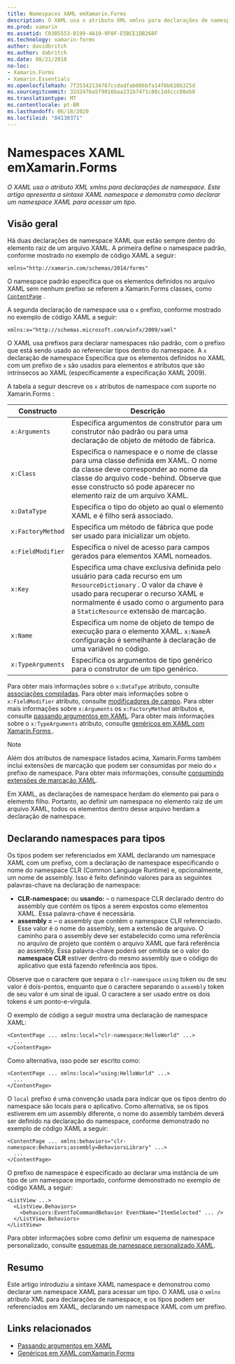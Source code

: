 ```yaml
---
title: Namespaces XAML emXamarin.Forms
description: O XAML usa o atributo XML xmlns para declarações de namespace. Este artigo apresenta a sintaxe XAML namespace e demonstra como declarar um namespace XAML para acessar um tipo.
ms.prod: xamarin
ms.assetid: C03B5553-B199-4A19-9F0F-E5BCE1DB268F
ms.technology: xamarin-forms
author: davidbritch
ms.author: dabritch
ms.date: 08/21/2018
no-loc:
- Xamarin.Forms
- Xamarin.Essentials
ms.openlocfilehash: 7f35342134767ccdadfab086bfa14f6b610b325d
ms.sourcegitcommit: 32d2476a5f9016baa231b7471c88c1d4ccc08eb8
ms.translationtype: MT
ms.contentlocale: pt-BR
ms.lasthandoff: 06/18/2020
ms.locfileid: "84130371"
---
```

# <a name="xaml-namespaces-in-xamarinforms"></a>Namespaces XAML emXamarin.Forms

_O XAML usa o atributo XML xmlns para declarações de namespace. Este artigo apresenta a sintaxe XAML namespace e demonstra como declarar um namespace XAML para acessar um tipo._

## <a name="overview"></a>Visão geral

Há duas declarações de namespace XAML que estão sempre dentro do elemento raiz de um arquivo XAML. A primeira define o namespace padrão, conforme mostrado no exemplo de código XAML a seguir:

```xaml
xmlns="http://xamarin.com/schemas/2014/forms"
```

O namespace padrão especifica que os elementos definidos no arquivo XAML sem nenhum prefixo se referem a Xamarin.Forms classes, como [`ContentPage`](xref:Xamarin.Forms.ContentPage) .

A segunda declaração de namespace usa o `x` prefixo, conforme mostrado no exemplo de código XAML a seguir:

```xaml
xmlns:x="http://schemas.microsoft.com/winfx/2009/xaml"
```

O XAML usa prefixos para declarar namespaces não padrão, com o prefixo que está sendo usado ao referenciar tipos dentro do namespace. A `x` declaração de namespace Especifica que os elementos definidos no XAML com um prefixo de `x` são usados para elementos e atributos que são intrínsecos ao XAML (especificamente a especificação XAML 2009).

A tabela a seguir descreve os `x` atributos de namespace com suporte no Xamarin.Forms :

|Constructo|Descrição|
|--- |--- |
|`x:Arguments`|Especifica argumentos de construtor para um construtor não padrão ou para uma declaração de objeto de método de fábrica.|
|`x:Class`|Especifica o namespace e o nome de classe para uma classe definida em XAML. O nome da classe deve corresponder ao nome da classe do arquivo code-behind. Observe que esse constructo só pode aparecer no elemento raiz de um arquivo XAML.|
|`x:DataType`|Especifica o tipo do objeto ao qual o elemento XAML e é filho será associado.|
|`x:FactoryMethod`|Especifica um método de fábrica que pode ser usado para inicializar um objeto.|
|`x:FieldModifier`|Especifica o nível de acesso para campos gerados para elementos XAML nomeados.|
|`x:Key`|Especifica uma chave exclusiva definida pelo usuário para cada recurso em um `ResourceDictionary` . O valor da chave é usado para recuperar o recurso XAML e normalmente é usado como o argumento para a `StaticResource` extensão de marcação.|
|`x:Name`|Especifica um nome de objeto de tempo de execução para o elemento XAML. `x:Name`A configuração é semelhante à declaração de uma variável no código.|
|`x:TypeArguments`|Especifica os argumentos de tipo genérico para o construtor de um tipo genérico.|

Para obter mais informações sobre o `x:DataType` atributo, consulte [associações compiladas](~/xamarin-forms/app-fundamentals/data-binding/compiled-bindings.md). Para obter mais informações sobre o `x:FieldModifier` atributo, consulte [modificadores de campo](~/xamarin-forms/xaml/field-modifiers.md). Para obter mais informações sobre `x:Arguments` os `x:FactoryMethod` atributos e, consulte [passando argumentos em XAML](~/xamarin-forms/xaml/passing-arguments.md). Para obter mais informações sobre o `x:TypeArguments` atributo, consulte [genéricos em XAML com Xamarin.Forms ](generics.md).

> [!NOTE]
> Além dos atributos de namespace listados acima, Xamarin.Forms também inclui extensões de marcação que podem ser consumidas por meio do `x` prefixo de namespace. Para obter mais informações, consulte [consumindo extensões de marcação XAML](~/xamarin-forms/xaml/markup-extensions/consuming.md).

Em XAML, as declarações de namespace herdam do elemento pai para o elemento filho. Portanto, ao definir um namespace no elemento raiz de um arquivo XAML, todos os elementos dentro desse arquivo herdam a declaração de namespace.

## <a name="declaring-namespaces-for-types"></a>Declarando namespaces para tipos

Os tipos podem ser referenciados em XAML declarando um namespace XAML com um prefixo, com a declaração de namespace especificando o nome do namespace CLR (Common Language Runtime) e, opcionalmente, um nome de assembly. Isso é feito definindo valores para as seguintes palavras-chave na declaração de namespace:

- **CLR-namespace:** ou **usando:** – o namespace CLR declarado dentro do assembly que contém os tipos a serem expostos como elementos XAML. Essa palavra-chave é necessária.
- **assembly =** – o assembly que contém o namespace CLR referenciado. Esse valor é o nome do assembly, sem a extensão de arquivo. O caminho para o assembly deve ser estabelecido como uma referência no arquivo de projeto que contém o arquivo XAML que fará referência ao assembly. Essa palavra-chave poderá ser omitida se o valor do **namespace CLR** estiver dentro do mesmo assembly que o código do aplicativo que está fazendo referência aos tipos.

Observe que o caractere que separa o `clr-namespace` `using` token ou de seu valor é dois-pontos, enquanto que o caractere separando o `assembly` token de seu valor é um sinal de igual. O caractere a ser usado entre os dois tokens é um ponto-e-vírgula.

O exemplo de código a seguir mostra uma declaração de namespace XAML:

```xaml
<ContentPage ... xmlns:local="clr-namespace:HelloWorld" ...>
  ...
</ContentPage>
```

Como alternativa, isso pode ser escrito como:

```xaml
<ContentPage ... xmlns:local="using:HelloWorld" ...>
  ...
</ContentPage>
```

O `local` prefixo é uma convenção usada para indicar que os tipos dentro do namespace são locais para o aplicativo. Como alternativa, se os tipos estiverem em um assembly diferente, o nome do assembly também deverá ser definido na declaração do namespace, conforme demonstrado no exemplo de código XAML a seguir:

```xaml
<ContentPage ... xmlns:behaviors="clr-namespace:Behaviors;assembly=BehaviorsLibrary" ...>
  ...
</ContentPage>
```

O prefixo de namespace é especificado ao declarar uma instância de um tipo de um namespace importado, conforme demonstrado no exemplo de código XAML a seguir:

```xaml
<ListView ...>
  <ListView.Behaviors>
    <behaviors:EventToCommandBehavior EventName="ItemSelected" ... />
  </ListView.Behaviors>
</ListView>
```

Para obter informações sobre como definir um esquema de namespace personalizado, consulte [esquemas de namespace personalizado XAML](custom-namespace-schemas.md).

## <a name="summary"></a>Resumo

Este artigo introduziu a sintaxe XAML namespace e demonstrou como declarar um namespace XAML para acessar um tipo. O XAML usa o `xmlns` atributo XML para declarações de namespace, e os tipos podem ser referenciados em XAML, declarando um namespace XAML com um prefixo.

## <a name="related-links"></a>Links relacionados

- [Passando argumentos em XAML](~/xamarin-forms/xaml/passing-arguments.md)
- [Genéricos em XAML comXamarin.Forms](generics.md)
